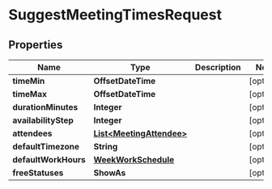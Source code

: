 

# SuggestMeetingTimesRequest


## Properties

| Name | Type | Description | Notes |
|------------ | ------------- | ------------- | -------------|
|**timeMin** | **OffsetDateTime** |  |  [optional] |
|**timeMax** | **OffsetDateTime** |  |  [optional] |
|**durationMinutes** | **Integer** |  |  [optional] |
|**availabilityStep** | **Integer** |  |  [optional] |
|**attendees** | [**List&lt;MeetingAttendee&gt;**](MeetingAttendee.md) |  |  [optional] |
|**defaultTimezone** | **String** |  |  [optional] |
|**defaultWorkHours** | [**WeekWorkSchedule**](WeekWorkSchedule.md) |  |  [optional] |
|**freeStatuses** | **ShowAs** |  |  [optional] |



